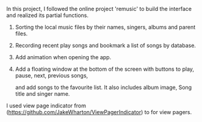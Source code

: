In this project, I followed the online project 'remusic' to build the interface and realized its partial functions.

1. Sorting the local music files by their names, singers, albums and parent files.

2. Recording recent play songs and bookmark a list of songs by database.

3. Add animation when opening the app.

4. Add a floating window at the bottom of the screen with buttons to play, pause, next, previous songs, 

   and add songs to the favourite list. It also includes album image, Song title and singer name.

I used view page indicator from (https://github.com/JakeWharton/ViewPagerIndicator) to for view pagers.

